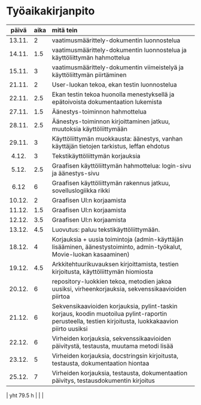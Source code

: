 # Työaikakirjanpito

| päivä | aika | mitä tein  |
| :----:|:-----| :-----|
| 13.11. | 2 | vaatimusmäärittely-dokumentin luonnostelua |
| 14.11. | 1.5 | vaatimusmäärittely-dokumentin luonnostelua ja käyttöliittymän hahmottelua |
| 15.11. | 3 | vaatimusmäärittely-dokumentin viimeistelyä ja käyttöliittymän piirtäminen |
| 21.11. | 2 | User-luokan tekoa, ekan testin luonnostelua |
| 22.11. | 2.5 | Ekan testin tekoa huonolla menestyksellä ja epätoivoista dokumentaation lukemista |
| 27.11. | 1.5 | Äänestys-toiminnon hahmottelua |
| 28.11. | 2.5 | Äänestys-toiminnon kirjoittaminen jatkuu, muutoksia käyttöliittymään |
| 29.11. | 3  | Käyttöliittymän muokkausta: äänestys, vanhan käyttäjän tietojen tarkistus, leffan ehdotus |
| 4.12. | 3 | Tekstikäyttöliittymän korjauksia |
| 5.12. | 2.5 | Graafisen käyttöliittymän hahmottelua: login-sivu ja äänestys-sivu |
| 6.12 | 6 | Graafisen käyttöliittymän rakennus jatkuu, sovelluslogiikka rikki |
| 10.12. | 2 | Graafisen UI:n korjaamista |
| 11.12. | 1.5 | Graafisen UI:n korjaamista | 
| 12.12. | 3.5 | Graafisen UI:n korjaamista | 
| 13.12. | 4.5 | Luovutus: paluu tekstikäyttöliittymään.  | 
| 18.12. | 4 | Korjauksia + uusia toimintoja (admin-käyttäjän lisääminen, äänestystoiminto, admin-työkalut, Movie-luokan kasaaminen) | 
| 19.12. | 4.5 | Arkkitehtuurikuvauksen kirjoittamista, testien kirjoitusta, käyttöliittymän hiomiosta | 
| 20.12. | 6 | repository-luokkien tekoa, metodien jakoa uusiksi, virheenkorjauksia, sekvenssikaavioiden piirtoa | 
| 21.12. | 6 | Sekvensikaavioiden korjauksia, pylint-taskin korjaus, koodin muotoilua pylint-raportin perusteella, testien kirjoitusta, luokkakaavion piirto uusiksi | 
| 22.12. | 6 | Virheiden korjauksia, sekvenssikaavioiden päivitystä, testausta, muutama metodi lisää |
| 23.12. | 5 | Virheiden korjauksia, docstringsin kirjoitusta, testausta, dokumentaation hiontaa |
| 25.12. | 7 | Virheiden korjauksia, testausta, dokumentaation päivitys, testausdokumentin kirjoitus |


| yht  79.5  h |   | | 
